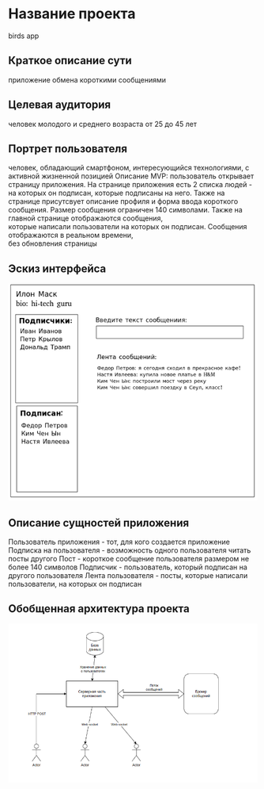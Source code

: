 # Название проекта 
birds app

## Краткое описание сути 
приложение обмена короткими сообщениями

## Целевая аудитория 
человек молодого и среднего возраста от 25 до 45 лет

## Портрет пользователя
человек, обладающий смартфоном, интересующийся технологиями, с активной жизненной позицией
Описание MVP: пользователь открывает страницу приложения. На странице приложения есть 2 списка людей -  
на которых он подписан, которые подписаны на него. Также на странице присутсвует описание профиля и форма ввода 
короткого сообщения. Размер сообщения ограничен 140 символами. Также на главной странице отображаются сообщения,  
которые написали пользователи на которых он подписан. Сообщения отображаются в реальном времени,  
без обновления страницы

## Эскиз интерфейса
![](img/ae6e24dc.png)

## Описание сущностей приложения
Пользователь приложения - тот, для кого создается приложение
Подписка на пользователя - возможность одного пользователя читать посты другого
Пост - короткое сообщение пользователя размером не более 140 символов
Подписчик - пользователь, который подписан на другого пользователя
Лента пользователя - посты, которые написали пользователи, на которых он подписан 

## Обобщенная архитектура проекта
![](img/8b144b26.png)
